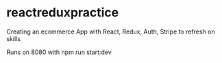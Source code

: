 # reactreduxpractice

Creating an ecommerce App with React, Redux, Auth, Stripe to refresh on skills

Runs on 8080 with npm run start:dev